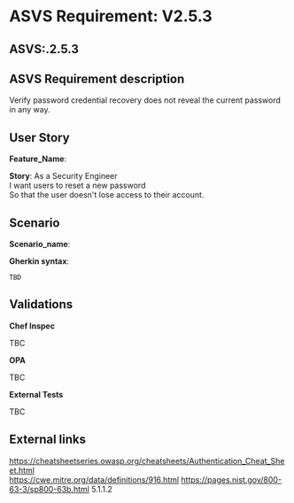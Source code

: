 # ASVS Requirement: V2.5.3

## ASVS:.2.5.3

## ASVS Requirement description

Verify password credential recovery does not reveal the current password in any way.

## User Story

**Feature_Name**: 

**Story**:
As a Security Engineer\
I want users to reset a new password\
So that the user doesn't lose access to their account.

## Scenario

**Scenario_name**: 

**Gherkin syntax**:

```gherkin
TBD
```

## Validations

**Chef Inspec**

TBC

**OPA**

TBC

**External Tests**

TBC

## External links

<https://cheatsheetseries.owasp.org/cheatsheets/Authentication_Cheat_Sheet.html> \
<https://cwe.mitre.org/data/definitions/916.html>
<https://pages.nist.gov/800-63-3/sp800-63b.html> 5.1.1.2

